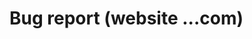 <h1>Bug report (website ...com) <h1/>
<a href="https://lenochka28yan.atlassian.net/browse/FIRST-2">
